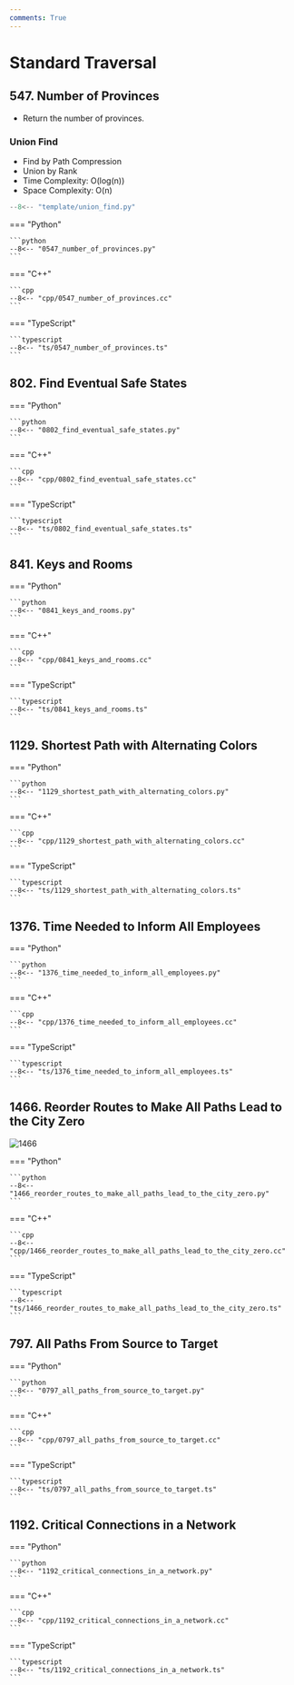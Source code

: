 ```yaml
---
comments: True
---
```


# Standard Traversal

## 547. Number of Provinces

-   Return the number of provinces.

### Union Find

-   Find by Path Compression
-   Union by Rank
-   Time Complexity: O(log(n))
-   Space Complexity: O(n)

```python title="template/union_find.py"
--8<-- "template/union_find.py"
```

=== "Python"

    ```python
    --8<-- "0547_number_of_provinces.py"
    ```

=== "C++"

    ```cpp
    --8<-- "cpp/0547_number_of_provinces.cc"
    ```

=== "TypeScript"

    ```typescript
    --8<-- "ts/0547_number_of_provinces.ts"
    ```

## 802. Find Eventual Safe States

=== "Python"

    ```python
    --8<-- "0802_find_eventual_safe_states.py"
    ```

=== "C++"

    ```cpp
    --8<-- "cpp/0802_find_eventual_safe_states.cc"
    ```

=== "TypeScript"

    ```typescript
    --8<-- "ts/0802_find_eventual_safe_states.ts"
    ```

## 841. Keys and Rooms

=== "Python"

    ```python
    --8<-- "0841_keys_and_rooms.py"
    ```

=== "C++"

    ```cpp
    --8<-- "cpp/0841_keys_and_rooms.cc"
    ```

=== "TypeScript"

    ```typescript
    --8<-- "ts/0841_keys_and_rooms.ts"
    ```

## 1129. Shortest Path with Alternating Colors

=== "Python"

    ```python
    --8<-- "1129_shortest_path_with_alternating_colors.py"
    ```

=== "C++"

    ```cpp
    --8<-- "cpp/1129_shortest_path_with_alternating_colors.cc"
    ```

=== "TypeScript"

    ```typescript
    --8<-- "ts/1129_shortest_path_with_alternating_colors.ts"
    ```

## 1376. Time Needed to Inform All Employees

=== "Python"

    ```python
    --8<-- "1376_time_needed_to_inform_all_employees.py"
    ```

=== "C++"

    ```cpp
    --8<-- "cpp/1376_time_needed_to_inform_all_employees.cc"
    ```

=== "TypeScript"

    ```typescript
    --8<-- "ts/1376_time_needed_to_inform_all_employees.ts"
    ```

## 1466. Reorder Routes to Make All Paths Lead to the City Zero

![1466](https://assets.leetcode.com/uploads/2020/05/13/sample_1_1819.png)

=== "Python"

    ```python
    --8<-- "1466_reorder_routes_to_make_all_paths_lead_to_the_city_zero.py"
    ```

=== "C++"

    ```cpp
    --8<-- "cpp/1466_reorder_routes_to_make_all_paths_lead_to_the_city_zero.cc"
    ```

=== "TypeScript"

    ```typescript
    --8<-- "ts/1466_reorder_routes_to_make_all_paths_lead_to_the_city_zero.ts"
    ```

## 797. All Paths From Source to Target

=== "Python"

    ```python
    --8<-- "0797_all_paths_from_source_to_target.py"
    ```

=== "C++"

    ```cpp
    --8<-- "cpp/0797_all_paths_from_source_to_target.cc"
    ```

=== "TypeScript"

    ```typescript
    --8<-- "ts/0797_all_paths_from_source_to_target.ts"
    ```

## 1192. Critical Connections in a Network

=== "Python"

    ```python
    --8<-- "1192_critical_connections_in_a_network.py"
    ```

=== "C++"

    ```cpp
    --8<-- "cpp/1192_critical_connections_in_a_network.cc"
    ```

=== "TypeScript"

    ```typescript
    --8<-- "ts/1192_critical_connections_in_a_network.ts"
    ```
